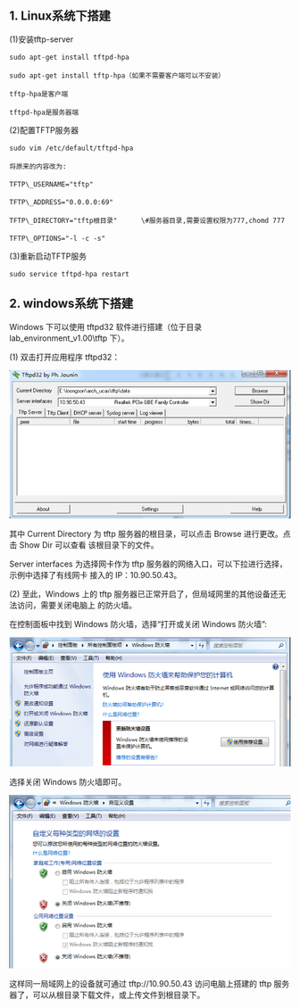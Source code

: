 ## 1. Linux系统下搭建

\(1\)安装tftp-server

```
sudo apt-get install tftpd-hpa

sudo apt-get install tftp-hpa（如果不需要客户端可以不安装）

tftp-hpa是客户端

tftpd-hpa是服务器端
```

\(2\)配置TFTP服务器

```
sudo vim /etc/default/tftpd-hpa

将原来的内容改为:

TFTP\_USERNAME="tftp"

TFTP\_ADDRESS="0.0.0.0:69"

TFTP\_DIRECTORY="tftp根目录"      \#服务器目录,需要设置权限为777,chomd 777

TFTP\_OPTIONS="-l -c -s"
```

\(3\)重新启动TFTP服务

```
sudo service tftpd-hpa restart
```

## 2. windows系统下搭建

Windows 下可以使用 tftpd32 软件进行搭建（位于目录 lab\_environment\_v1.00\tftp 下）。

\(1\) 双击打开应用程序 tftpd32：

![](/assets/tftp1.png)

其中 Current Directory 为 tftp 服务器的根目录，可以点击 Browse 进行更改。点击 Show Dir 可以查看 该根目录下的文件。

Server interfaces 为选择网卡作为 tftp 服务器的网络入口，可以下拉进行选择，示例中选择了有线网卡 接入的 IP：10.90.50.43。

\(2\) 至此，Windows 上的 tftp 服务器已正常开启了，但局域网里的其他设备还无法访问，需要关闭电脑上 的防火墙。

在控制面板中找到 Windows 防火墙，选择“打开或关闭 Windows 防火墙”:

![](/assets/tftp2.png)

选择关闭 Windows 防火墙即可。

![](/assets/tftp3.png)

这样同一局域网上的设备就可通过 tftp://10.90.50.43 访问电脑上搭建的 tftp 服务器了，可以从根目录下载文件，或上传文件到根目录下。

